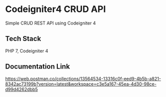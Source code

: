 # Codeigniter4 CRUD API
Simple CRUD REST API using Codeigniter 4

## Tech Stack
PHP 7, Codeigniter 4

## Documentation Link
https://web.postman.co/collections/13564534-13316c0f-eed9-4b5b-a821-8342ac73199b?version=latest&workspace=c3e5a167-45ea-4d30-98ce-d99d4262dbb5
